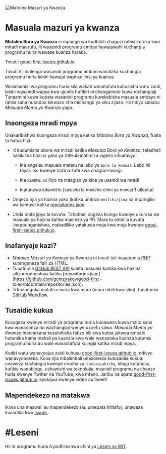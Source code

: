 ![Matoleo Mazuri ya Kwanza](../assets/github/social-preview.png)

# Masuala mazuri ya kwanza

**Matoleo Bora ya Kwanza** ni mpango wa kudhibiti chaguzi rahisi kutoka kwa miradi maarufu, ili wasanidi programu ambao hawajawahi kuchangia programu huria waweze kuanza haraka.

Tovuti: [good-first-issues.github.io](https://good-first-issues.github.io)

Tovuti hii inalenga wasanidi programu ambao wanataka kuchangia programu huria lakini hawajui wapi au jinsi ya kuanza.

Wasimamizi wa programu huria kila wakati wanatafuta kuhusisha watu zaidi, lakini wasanidi wapya kwa ujumla hufikiri ni changamoto kuwa mchangiaji. Tunaamini kuwa kupata wasanidi programu kurekebisha masuala ambayo ni rahisi sana huondoa kikwazo cha michango ya siku zijazo. Hii ndiyo sababu *Masuala Mema ya Kwanza* yapo.

## Inaongeza mradi mpya

Unakaribishwa kuongeza mradi mpya katika *Matoleo Bora ya Kwanza*, fuata tu hatua hizi:

- Ili kudumisha ubora wa miradi katika *Masuala Bora ya Kwanza*, tafadhali hakikisha hazina yako ya GitHub inatimiza vigezo vifuatavyo:

     - Ina angalau masuala matatu na lebo ya `bora la kwanza`. Lebo hii tayari iko kwenye hazina zote kwa chaguo-msingi.

     - Ina `README.md` iliyo na maagizo ya kina ya usanidi wa mradi

     - Inatunzwa kikamilifu (sasisho la mwisho chini ya mwezi 1 uliopita)

- Ongeza njia ya hazina yako (katika umbizo `mmiliki/jina` na mpangilio wa kamusi) katika [repositories.json](https://github.com/gomzyakov/good-first-issue/blob/main/repositories.json).

- Unda ombi jipya la kuvuta. Tafadhali ongeza kiungo kwenye ukurasa wa masuala ya hazina katika maelezo ya PR. Mara tu ombi la kuvuta linapounganishwa, mabadiliko yatakuwa moja kwa moja kwenye [good-first-issues.github.io](https://good-first-issues.github.io).

## Inafanyaje kazi?

- *Matoleo Mazuri ya Kwanza* ya Kwanza ni tovuti tuli inayotumia [PHP](https://www.php.net)` kutengeneza faili za HTML.
- Tunatumia [GitHub REST API](https://docs.github.com/en/rest) kuleta masuala kutoka kwa hazina zilizoorodheshwa katika [repositories.json](https://github.com/gomzyakov/good-first -toleo/blob/main/repositories.json).
- Ili kuzunguka matatizo mara kwa mara (mara mbili kwa siku), tunatumia [GitHub Workflow](https://docs.github.com/en/actions/using-workflows).

## Tusaidie kukua

Kusogeza kwenye miradi ya programu huria kunaweza kuwa mzito sana kwa wanaoanza na wachangiaji wenye uzoefu sawa. *Masuala Mema ya Kwanza* inaonekana kusuluhisha tatizo hili kwa kutoa jukwaa ambalo hutumika kama mahali pa kuanzia kwa wale wanaotaka kuanza kutumia programu huria au wale wanaotafuta kuingia katika mradi mpya.

Kadiri watu wanavyojua zaidi kuhusu [good-first-issues.github.io](https://good-first-issues.github.io), ndivyo wanavyoboreka. Kuna njia mbalimbali unazoweza kutusaidia kukua: unaweza kuchangia kwenye orodha `za kustaajabisha`, blogu kutuhusu, kufikia wanablogu, ushawishi wa teknolojia, msanidi programu na chanzo huria kwenye Twitter na YouTube, kwa mfano. Jaribu na upate [good-first-issues.github.io](https://good-first-issues.github.io) iliyotajwa kwenye video au tweet!

## Mapendekezo na matakwa

Ikiwa una maswali au mapendekezo (au umepata hitilafu), unaweza kuandika kwa [issues](https://github.com/good-first-issues/good-first-issues.github.io/issues).

# #Leseni

Hii ni programu huria iliyoidhinishwa chini ya [Leseni ya MIT](https://github.com/good-first-issues/good-first-issues.github.io/blob/main/LICENSE).